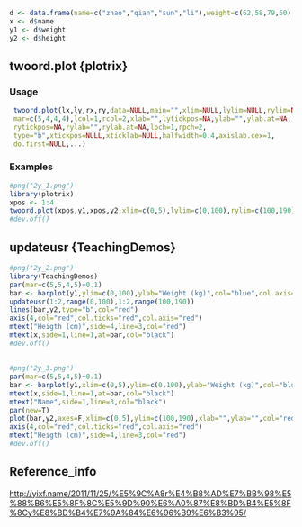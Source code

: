 ```r
d <- data.frame(name=c("zhao","qian","sun","li"),weight=c(62,58,79,60),height=c(178,169,180,173))
x <- d$name
y1 <- d$weight
y2 <- d$height
```
## twoord.plot {plotrix}
### Usage
```r
 twoord.plot(lx,ly,rx,ry,data=NULL,main="",xlim=NULL,lylim=NULL,rylim=NULL,
 mar=c(5,4,4,4),lcol=1,rcol=2,xlab="",lytickpos=NA,ylab="",ylab.at=NA,
 rytickpos=NA,rylab="",rylab.at=NA,lpch=1,rpch=2,
 type="b",xtickpos=NULL,xticklab=NULL,halfwidth=0.4,axislab.cex=1,
 do.first=NULL,...)
```
### Examples
```r
#png("2y_1.png")
library(plotrix)
xpos <- 1:4
twoord.plot(xpos,y1,xpos,y2,xlim=c(0,5),lylim=c(0,100),rylim=c(100,190), lcol=4,rcol=2,xlab="name",ylab="Weight (kg)",rylab="Height (cm)",type=c("bar","b"),xticklab=x,halfwidth=0.2)
#dev.off()
```

## updateusr {TeachingDemos}
```r
#png("2y_2.png")
library(TeachingDemos)
par(mar=c(5,5,4,5)+0.1)
bar <- barplot(y1,ylim=c(0,100),ylab="Weight (kg)",col="blue",col.axis="blue",col.lab="blue")
updateusr(1:2,range(0,100),1:2,range(100,190))
lines(bar,y2,type="b",col="red")
axis(4,col="red",col.ticks="red",col.axis="red")
mtext("Heigth (cm)",side=4,line=3,col="red")
mtext(x,side=1,line=1,at=bar,col="black")
#dev.off()
```

##
```r
#png("2y_3.png")
par(mar=c(5,5,4,5)+0.1)
bar <- barplot(y1,xlim=c(0,5),ylim=c(0,100),ylab="Weight (kg)",col="blue",col.axis="blue",col.lab="blue")
mtext(x,side=1,line=1,at=bar,col="black")
mtext("Name",side=1,line=3,col="black")
par(new=T)
plot(bar,y2,axes=F,xlim=c(0,5),ylim=c(100,190),xlab="",ylab="",col="red",type="b")
axis(4,col="red",col.ticks="red",col.axis="red")
mtext("Heigth (cm)",side=4,line=3,col="red")
#dev.off()
```
## Reference_info
http://yixf.name/2011/11/25/%E5%9C%A8r%E4%B8%AD%E7%BB%98%E5%88%B6%E5%8F%8C%E5%9D%90%E6%A0%87%E8%BD%B4%E5%8F%8Cy%E8%BD%B4%E7%9A%84%E6%96%B9%E6%B3%95/
